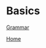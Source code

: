 # Basics

[Grammar](https://github.com/fduarte79/english/grammar.md)  


[Home](https://github.com/fduarte79/english)  
